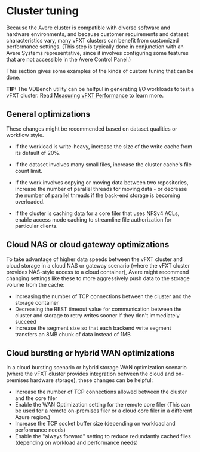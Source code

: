 # Cluster tuning

Because the Avere cluster is compatible with diverse software and hardware environments, and because customer requirements and dataset characteristics vary, many vFXT clusters can benefit from customized performance settings. (This step is typically done in conjunction with an Avere Systems representative, since it involves configuring some features that are not accessible in the Avere Control Panel.)

This section gives some examples of the kinds of custom tuning that can be done.

**TIP:** The VDBench utility can be helfpul in generating I/O workloads to test a vFXT cluster. Read [Measuring vFXT Performance](vdbench.md) to learn more. 

## General optimizations

These changes might be recommended based on dataset qualities or workflow style. 

- If the workload is write-heavy, increase the size of the write cache from its default of 20%. 

- If the dataset involves many small files, increase the cluster cache's file count limit. 

- If the work involves copying or moving data between two repositories, increase the number of parallel threads for moving data - or decrease the number of parallel threads if the back-end storage is becoming overloaded.

- If the cluster is caching data for a core filer that uses NFSv4 ACLs, enable access mode caching to streamline file authorization for particular clients.

## Cloud NAS or cloud gateway optimizations

To take advantage of higher data speeds between the vFXT cluster and cloud storage in a cloud NAS or gateway scenario (where the vFXT cluster provides NAS-style access to a cloud container), Avere might recommend changing settings like these to more aggressively push data to the storage volume from the cache: 

- Increasing the number of TCP connections between the cluster and the storage container
- Decreasing the REST timeout value for communication between the cluster and storage to retry writes sooner if they don't immediately succeed  
- Increase the segment size so that each backend write segment transfers an 8MB chunk of data instead of 1MB

## Cloud bursting or hybrid WAN optimizations

In a cloud bursting scenario or hybrid storage WAN optimization scenario (where the vFXT cluster provides integration between the cloud and on-premises hardware storage), these changes can be helpful:

- Increase the number of TCP connections allowed between the cluster and the core filer
- Enable the WAN Optimization setting for the remote core filer (This can be used for a remote on-premises filer or a cloud core filer in a different Azure region.)
- Increase the TCP socket buffer size (depending on workload and performance needs)
- Enable the "always forward" setting to reduce redundantly cached files (depending on workload and performance needs)
